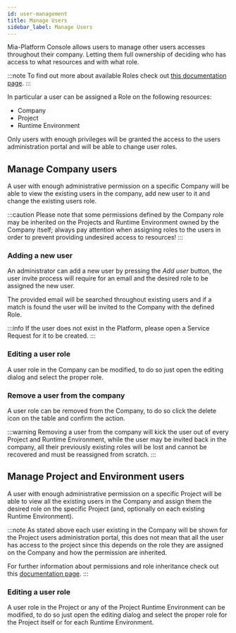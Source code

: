 ```yaml
---
id: user-management
title: Manage Users
sidebar_label: Manage Users
---
```


Mia-Platform Console allows users to manage other users accesses throughout their company. Letting them full ownership of deciding who has access to what resources and with what role.

:::note
To find out more about available Roles check out [this documentation page](../console-levels-and-permission-management).
:::

In particular a user can be assigned a Role on the following resources:

 * Company
 * Project
 * Runtime Environment

Only users with enough privileges will be granted the access to the users administration portal and will be able to change user roles.


## Manage Company users

A user with enough administrative permission on a specific Company will be able to view the existing users in the company, add new user to it and change the existing users role.

<!-- TODO: SCREENSHOT OF COMPANY USERS MANAGEMENT SECTION -->


:::caution
Please note that some permissions defined by the Company role may be inherited on the Projects and Runtime Environment owned by the Company itself; always pay attention when assigning roles to the users in order to prevent providing undesired access to resources!
:::

### Adding a new user

An administrator can add a new user by pressing the _Add user_ button, the user invite process will require for an email and the desired role to be assigned the new user.

<!-- TODO: SCREENSHOT OF COMPANY ADD USER MODAL -->

The provided email will be searched throughout existing users and if a match is found the user will be invited to the Company with the defined Role.

:::info
If the user does not exist in the Platform, please open a Service Request for it to be created.
:::

### Editing a user role

A user role in the Company can be modified, to do so just open the editing dialog and select the proper role.

<!-- TODO: SCREENSHOT OF COMPANY EDIT USER MODAL -->

### Remove a user from the company

A user role can be removed from the Company, to do so click the delete icon on the table and confirm the action.

<!-- TODO: SCREENSHOT OF COMPANY DELETE USER MODAL -->


:::warning
Removing a user from the company will kick the user out of every Project and Runtime Environment, while the user may be invited back in 
the company, all their previously existing roles will be lost and cannot be recovered and must be reassigned from scratch.
:::

## Manage Project and Environment users

A user with enough administrative permission on a specific Project will be able to view all the existing users in the Company and assign them the desired role on the specific Project (and, optionally on each existing Runtime Environment).

<!-- TODO: SCREENSHOT OF PROJECT USERS MANAGEMENT SECTION -->

:::note
As stated above each user existing in the Company will be shown for the Project users administration portal, this does not mean that all the user has access to the project since this depends on the role they are assigned on the Company and how the permission are inherited.

For further information about permissions and role inheritance check out this [documentation page](../console-levels-and-permission-management).
:::

### Editing a user role

A user role in the Project or any of the Project Runtime Environment can be modified, to do so just open the editing dialog and select the proper role for the Project itself or for each Runtime Environment.

<!-- TODO: SCREENSHOT OF COMPANY EDIT USER MODAL -->

